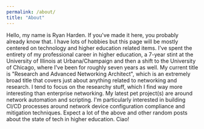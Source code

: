 ```yaml
---
permalink: /about/
title: "About"
---
```


Hello, my name is Ryan Harden. If you've made it here, you probably already know that. I have lots of hobbies but this page will be mostly centered on technology and higher education related items.
I've spent the entirety of my professional career in higher education, a 7-year stint at the University of Illinois at Urbana/Champaign and then a shift to the University of Chicago, where I've been for roughly seven years as well.
My current title is "Research and Advanced Networking Architect", which is an extremely broad title that covers just about anything related to networking and research. I tend to focus on the researchy stuff, which I find way more interesting than enterprise networking.
My latest pet project(s) are around network automation and scripting. I'm particularly interested in building CI/CD processes around network device configuration compliance and mitigation techniques.
Expect a lot of the above and other random posts about the state of tech in higher education.
Ciao!
